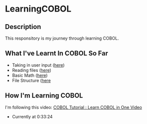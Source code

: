 # LearningCOBOL

## Description
This responsitory is my journey through learning COBOL.

## What I've Learnt In COBOL So Far
* Taking in user input ([here](https://github.com/thesixtium/LearningCOBOL/blob/main/Calculator.cbl))
* Reading files ([here](https://github.com/thesixtium/LearningCOBOL/blob/main/ReadingFiles.cbl))
* Basic Math ([here](https://github.com/thesixtium/LearningCOBOL/blob/main/Calculator.cbl))
* File Structure ([here](https://github.com/thesixtium/LearningCOBOL/blob/main/ReadingFiles.cbl)

## How I'm Learning COBOL
I'm following this video: [COBOL Tutorial : Learn COBOL in One Video](https://www.youtube.com/watch?v=TBs7HXI76yU)
* Currently at 0:33:24
